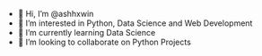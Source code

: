 - 👋 Hi, I’m @ashhxwin
- 👀 I’m interested in Python, Data Science and Web Development
- 🌱 I’m currently learning Data Science
- 💞️ I’m looking to collaborate on Python Projects

<!---
ashhxwin/ashhxwin is a ✨ special ✨ repository because its `README.md` (this file) appears on your GitHub profile.
You can click the Preview link to take a look at your changes.
--->
